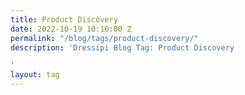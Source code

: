 ```yaml
---
title: Product Discovery
date: 2022-10-19 10:16:00 Z
permalink: "/blog/tags/product-discovery/"
description: 'Dressipi Blog Tag: Product Discovery

'
layout: tag
---
```



